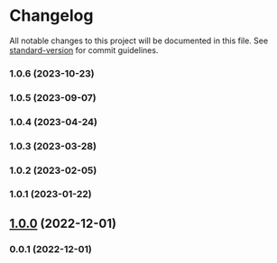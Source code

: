 # Changelog

All notable changes to this project will be documented in this file. See [standard-version](https://github.com/conventional-changelog/standard-version) for commit guidelines.

### 1.0.6 (2023-10-23)

### 1.0.5 (2023-09-07)

### 1.0.4 (2023-04-24)

### 1.0.3 (2023-03-28)

### 1.0.2 (2023-02-05)

### 1.0.1 (2023-01-22)

## [1.0.0](https://github.com/Kikobeats/send-http/compare/v0.0.1...v1.0.0) (2022-12-01)

### 0.0.1 (2022-12-01)
